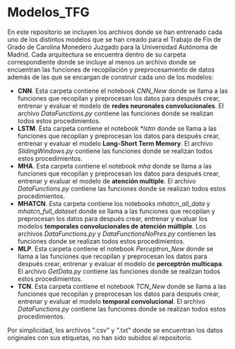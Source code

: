 # Modelos_TFG

En este repositorio se incluyen los archivos donde se han entrenado cada uno de los distintos modelos que se han creado para el Trabajo de Fin de Grado de Carolina Monedero Juzgado para la Universidad Autónoma de Madrid.
Cada arquitectura se encuentra dentro de su carpeta correspondiente donde se incluye al menos un archivo donde se encuentran las funciones de recopilación y preprocesamiento de datos además de las que se encargan de
construir cada uno de los modelos:

- **CNN**. Esta carpeta contiene el notebook *CNN_New* donde se llama a las funciones que recopilan y preprocesan los datos para después crear, entrenar y evaluar el modelo de **redes neuronales convolucionales**. El archivo *DataFunctions.py* contiene las funciones donde se realizan todos estos procedimientos.
- **LSTM**. Esta carpeta contiene el notebook **lstm* donde se llama a las funciones que recopilan y preprocesan los datos para después crear, entrenar y evaluar el modelo **Long-Short Term Memory**. El archivo *SlidingWindows.py* contiene las funciones donde se realizan todos estos procedimientos.
- **MHA**. Esta carpeta contiene el notebook *mha* donde se llama a las funciones que recopilan y preprocesan los datos para después crear, entrenar y evaluar el modelo de **atención multiple**. El archivo *DataFunctions.py* contiene las funciones donde se realizan todos estos procedimientos.
- **MHATCN**. Esta carpeta contiene los notebooks *mhatcn_all_data* y *mhatcn_full_dataset* donde se llama a las funciones que recopilan y preprocesan los datos para después crear, entrenar y evaluar los modelos **temporales convolucionales de atención múltiple**. Los archivos *DataFunctions.py* y *DataFunctionsNoPres.py* contienen las funciones donde se realizan todos estos procedimientos.
- **MLP**. Esta carpeta contiene el notebook *Perceptron_New* donde se llama a las funciones que recopilan y preprocesan los datos para después crear, entrenar y evaluar el modelo de **perceptrón multicapa**. El archivo *GetData.py* contiene las funciones donde se realizan todos estos procedimientos.
- **TCN**. Esta carpeta contiene el notebook *TCN_New* donde se llama a las funciones que recopilan y preprocesan los datos para después crear, entrenar y evaluar el modelo **temporal convolucional**. El archivo *DataFunctions.py* contiene las funciones donde se realizan todos estos procedimientos.

Por simplicidad, los archivos ".csv" y ".txt" donde se encuentran los datos originales con sus etiquetas, no han sido subidos al repositorio.

